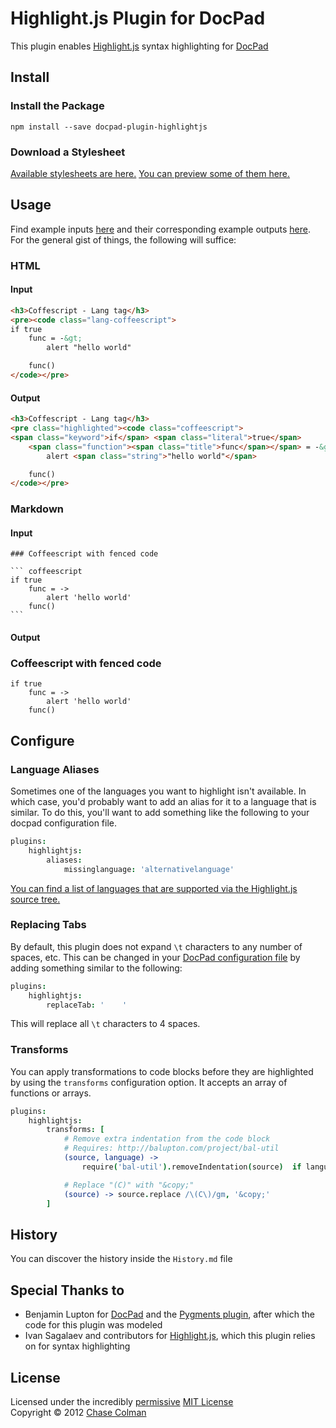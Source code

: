# Highlight.js Plugin for DocPad
This plugin enables [Highlight.js](https://github.com/isagalaev/highlight.js) syntax highlighting for [DocPad](https://docpad.org)


## Install

### Install the Package

```
npm install --save docpad-plugin-highlightjs
```

### Download a Stylesheet

[Available stylesheets are here.](https://github.com/isagalaev/highlight.js/tree/master/src/styles) [You can preview some of them here.](http://softwaremaniacs.org/media/soft/highlight/test.html)


## Usage

Find example inputs [here](https://github.com/docpad/docpad-plugin-highlightjs/tree/master/test/src/documents) and their corresponding example outputs [here](https://github.com/docpad/docpad-plugin-highlightjs/tree/master/test/out-expected). For the general gist of things, the following will suffice:

### HTML

#### Input

``` html
<h3>Coffescript - Lang tag</h3>
<pre><code class="lang-coffeescript">
if true
	func = -&gt;
		alert "hello world"

	func()
</code></pre>
```

#### Output

``` html
<h3>Coffescript - Lang tag</h3>
<pre class="highlighted"><code class="coffeescript">
<span class="keyword">if</span> <span class="literal">true</span>
    <span class="function"><span class="title">func</span></span> = -&gt;
        alert <span class="string">"hello world"</span>

    func()
</code></pre>
```

### Markdown

#### Input

	### Coffeescript with fenced code

	``` coffeescript
	if true
		func = ->
			alert 'hello world'
		func()
	```

#### Output

<h3>Coffeescript with fenced code</h3>
<pre class="highlighted"><code class="coffeescript"><span class="keyword">if</span> <span class="literal">true</span>
    <span class="function"><span class="title">func</span></span> = -&gt;
        alert <span class="string">'hello world'</span>
    func()</code></pre>


## Configure

### Language Aliases
Sometimes one of the languages you want to highlight isn't available. In which case, you'd probably want to add an alias for it to a language that is similar. To do this, you'll want to add something like the following to your docpad configuration file.

``` coffee
plugins:
	highlightjs:
		aliases:
			missinglanguage: 'alternativelanguage'
```

[You can find a list of languages that are supported via the Highlight.js source tree.](https://github.com/isagalaev/highlight.js/tree/master/src/languages)


### Replacing Tabs
By default, this plugin does not expand `\t` characters to any number of spaces, etc.
This can be changed in your [DocPad configuration file](https://github.com/bevry/docpad/wiki/Configuration) by adding something similar to the following:

``` coffee
plugins:
    highlightjs:
        replaceTab: '    '
```

This will replace all `\t` characters to 4 spaces.


### Transforms

You can apply transformations to code blocks before they are highlighted by using the `transforms` configuration option. It accepts an array of functions or arrays.

``` coffee
plugins:
    highlightjs:
    	transforms: [
    		# Remove extra indentation from the code block
    		# Requires: http://balupton.com/project/bal-util
    		(source, language) ->
        		require('bal-util').removeIndentation(source)  if language in ['bash','coffeescript']

        	# Replace "(C)" with "&copy;"
        	(source) -> source.replace /\(C\)/gm, '&copy;'
        ]
```


## History
You can discover the history inside the `History.md` file


## Special Thanks to
- Benjamin Lupton for [DocPad](https://docpad.org) and the [Pygments plugin](https://github.com/bevry/docpad-extras/tree/master/plugins/pygments), after which the code for this plugin was modeled
- Ivan Sagalaev and contributors for [Highlight.js](https://github.com/isagalaev/highlight.js), which this plugin relies on for syntax highlighting


## License
Licensed under the incredibly [permissive](http://en.wikipedia.org/wiki/Permissive_free_software_licence) [MIT License](http://creativecommons.org/licenses/MIT/)
<br/>Copyright &copy; 2012 [Chase Colman](http://thedev.infinityatlas.com)
